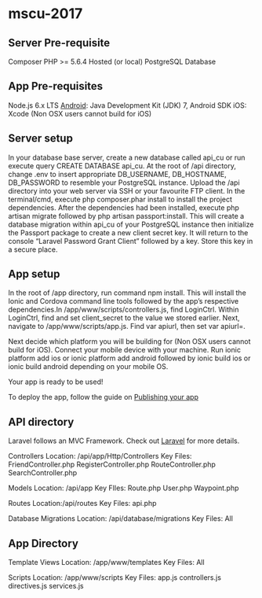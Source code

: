 # mscu-2017
## Server Pre-requisite ##
Composer
PHP >= 5.6.4
Hosted (or local) PostgreSQL Database

## App Pre-requisites ##
Node.js 6.x LTS
[Android](http://cordova.apache.org/docs/en/latest/guide/platforms/android/index.html): Java Development Kit (JDK) 7, Android SDK 
iOS: Xcode (Non OSX users cannot build for iOS)

## Server setup ##

In your database base server, create a new database called api_cu or run execute query CREATE DATABASE api_cu. At the root of /api directory, change .env to insert appropriate DB_USERNAME, DB_HOSTNAME, DB_PASSWORD to resemble your PostgreSQL instance. Upload the /api directory into your web server via SSH or your favourite FTP client. In the terminal/cmd, execute php composer.phar install to install the project dependencies. After the dependencies had been installed, execute php artisan migrate followed by php artisan passport:install. This will create a database migration within api_cu of your PostgreSQL instance then initialize the Passport package to create a new client secret key. It will return to the console  “Laravel Password Grant Client” followed by a key. Store this key in a secure place. 

## App setup ##

In the root of /app directory, run command npm install. This will install the Ionic and Cordova command line tools followed by the app’s respective dependencies.In /app/www/scripts/controllers.js, find LoginCtrl. Within LoginCtrl, find and set client_secret to the <key> value we stored earlier. Next, navigate to /app/www/scripts/app.js. Find var apiurl, then set var apiurl=<your web server host name>.

Next decide which platform you will be building for (Non OSX users cannot build for iOS). Connect your mobile device with your machine. Run ionic platform add ios or ionic platform add android followed by ionic build ios or ionic build android depending on your mobile OS. 

Your app is ready to be used! 

To deploy the app, follow the guide on [Publishing your app](http://ionicframework.com/docs/v1/guide/publishing.html)


## API directory ##

Laravel follows an MVC Framework. Check out [Laravel](https://laravel.com/docs/5.4/structure) for more details.

Controllers
Location: /api/app/Http/Controllers
Key Files: 
FriendController.php
RegisterController.php
RouteController.php
SearchController.php

Models
Location: /api/app
Key FIles:
Route.php
User.php
Waypoint.php

Routes
Location:/api/routes
Key Files: 
api.php

Database Migrations
Location: /api/database/migrations
Key Files: All

## App Directory ##

Template Views
Location: /app/www/templates
Key Files: All

Scripts
Location: /app/www/scripts
Key Files: 
app.js
controllers.js
directives.js
services.js

